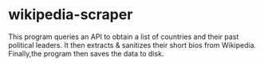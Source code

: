 # wikipedia-scraper
This program queries an API to obtain a list of countries and their past political leaders. It then extracts & sanitizes their short bios from Wikipedia. Finally,the program then saves the data to disk.
